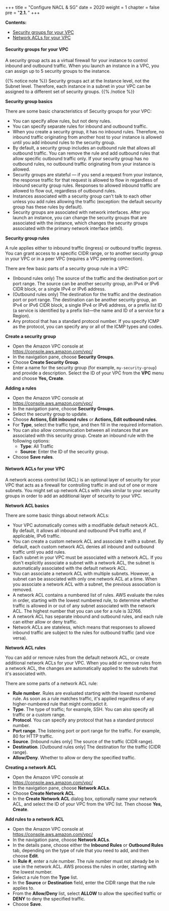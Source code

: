 +++
title = "Configure NACL & SG"
date = 2020
weight = 1
chapter = false
pre = "<b>2.1. </b>"
+++

**Contents:**
- [Security groups for your VPC](#security-groups-for-your-vpc)
- [Network ACLs for your VPC](#network-acls-for-your-vpc)

#### Security groups for your VPC

A security group acts as a virtual firewall for your instance to control inbound and outbound traffic. When you launch an instance in a VPC, you can assign up to 5 security groups to the instance. 

{{% notice note %}}
Security groups act at the Instance level, not the Subnet level. Therefore, each instance in a subnet in your VPC can be assigned to a different set of security groups. 
{{% /notice %}}

**Security group basics**

There are some basic characteristics of Security groups for your VPC:
* You can specify allow rules, but not deny rules.
* You can specify separate rules for inbound and outbound traffic.
* When you create a security group, it has no inbound rules. Therefore, no inbound traffic originating from another host to your instance is allowed until you add inbound rules to the security group.
* By default, a security group includes an outbound rule that allows all outbound traffic. You can remove the rule and add outbound rules that allow specific outbound traffic only. If your security group has no outbound rules, no outbound traffic originating from your instance is allowed.
* Security groups are stateful — if you send a request from your instance, the response traffic for that request is allowed to flow in regardless of inbound security group rules. Responses to allowed inbound traffic are allowed to flow out, regardless of outbound rules.
* Instances associated with a security group can't talk to each other unless you add rules allowing the traffic (exception: the default security group has these rules by default).
* Security groups are associated with network interfaces. After you launch an instance, you can change the security groups that are associated with the instance, which changes the security groups associated with the primary network interface (eth0).

**Security group rules**

A rule applies either to inbound traffic (ingress) or outbound traffic (egress. You can grant access to a specific CIDR range, or to another security group in your VPC or in a peer VPC (requires a VPC peering connection).

There are few basic parts of a security group rule in a VPC:
* (Inbound rules only) The source of the traffic and the destination port or port range. The source can be another security group, an IPv4 or IPv6 CIDR block, or a single IPv4 or IPv6 address.
* (Outbound rules only) The destination for the traffic and the destination port or port range. The destination can be another security group, an IPv4 or IPv6 CIDR block, a single IPv4 or IPv6 address, or a prefix list ID (a service is identified by a prefix list—the name and ID of a service for a Region).
* Any protocol that has a standard protocol number. If you specify ICMP as the protocol, you can specify any or all of the ICMP types and codes.

**Create a security group** 

* Open the Amazon VPC console at https://console.aws.amazon.com/vpc/
* In the navigation pane, choose **Security Groups**.
* Choose **Create Security Group**.
* Enter a name for the security group (for example, `my-security-group`) and provide a description. Select the ID of your VPC from the **VPC** menu and choose **Yes, Create**.

**Adding a rules**

* Open the Amazon VPC console at https://console.aws.amazon.com/vpc/
* In the navigation pane, choose **Security Groups**.
* Select the security group to update.
* Choose **Actions, Edit inbound rules** or **Actions, Edit outbound rules**.
* For **Type**, select the traffic type, and then fill in the required information. 
* You can also allow communication between all instances that are associated with this security group. Create an inbound rule with the following options:
	* **Type**: All Traffic
	* **Source**: Enter the ID of the security group.
*  Choose **Save rules**.

#### Network ACLs for your VPC

A network access control list (ACL) is an optional layer of security for your VPC that acts as a firewall for controlling traffic in and out of one or more subnets. You might set up network ACLs with rules similar to your security groups in order to add an additional layer of security to your VPC. 

**Network ACL basics**

There are some basic things about network ACLs:
* Your VPC automatically comes with a modifiable default network ACL. By default, it allows all inbound and outbound IPv4 traffic and, if applicable, IPv6 traffic.
* You can create a custom network ACL and associate it with a subnet. By default, each custom network ACL denies all inbound and outbound traffic until you add rules.
* Each subnet in your VPC must be associated with a network ACL. If you don't explicitly associate a subnet with a network ACL, the subnet is automatically associated with the default network ACL.
* You can associate a network ACL with multiple subnets. However, a subnet can be associated with only one network ACL at a time. When you associate a network ACL with a subnet, the previous association is removed.
* A network ACL contains a numbered list of rules. AWS evaluate the rules in order, starting with the lowest numbered rule, to determine whether traffic is allowed in or out of any subnet associated with the network ACL. The highest number that you can use for a rule is 32766. 
* A network ACL has separate inbound and outbound rules, and each rule can either allow or deny traffic.
* Network ACLs are stateless, which means that responses to allowed inbound traffic are subject to the rules for outbound traffic (and vice versa).

**Network ACL rules**

You can add or remove rules from the default network ACL, or create additional network ACLs for your VPC. When you add or remove rules from a network ACL, the changes are automatically applied to the subnets that it's associated with.

There are some parts of a network ACL rule:
* **Rule number**. Rules are evaluated starting with the lowest numbered rule. As soon as a rule matches traffic, it's applied regardless of any higher-numbered rule that might contradict it.
* **Type**. The type of traffic; for example, SSH. You can also specify all traffic or a custom range.
* **Protocol**. You can specify any protocol that has a standard protocol number.
* **Port range**. The listening port or port range for the traffic. For example, 80 for HTTP traffic.
* **Source**. [Inbound rules only] The source of the traffic (CIDR range).
* **Destination**. [Outbound rules only] The destination for the traffic (CIDR range).
* **Allow/Deny**. Whether to allow or deny the specified traffic.

**Creating a network ACL**

* Open the Amazon VPC console at https://console.aws.amazon.com/vpc/
* In the navigation pane, choose **Network ACLs**.
* Choose **Create Network ACL**.
* In the **Create Network ACL** dialog box, optionally name your network ACL, and select the ID of your VPC from the VPC list. Then choose **Yes, Create**.

**Add rules to a network ACL**

* Open the Amazon VPC console at https://console.aws.amazon.com/vpc/
* In the navigation pane, choose **Network ACLs**.
* In the details pane, choose either the **Inbound Rules** or **Outbound Rules** tab, depending on the type of rule that you need to add, and then choose **Edit**.
* In **Rule #**, enter a rule number. The rule number must not already be in use in the network ACL. AWS process the rules in order, starting with the lowest number.
* Select a rule from the **Type** list.
* In the **Source** or **Destination** field, enter the CIDR range that the rule applies to.
* From the **Allow/Deny** list, select **ALLOW** to allow the specified traffic or **DENY** to deny the specified traffic.
* Choose **Save**.
